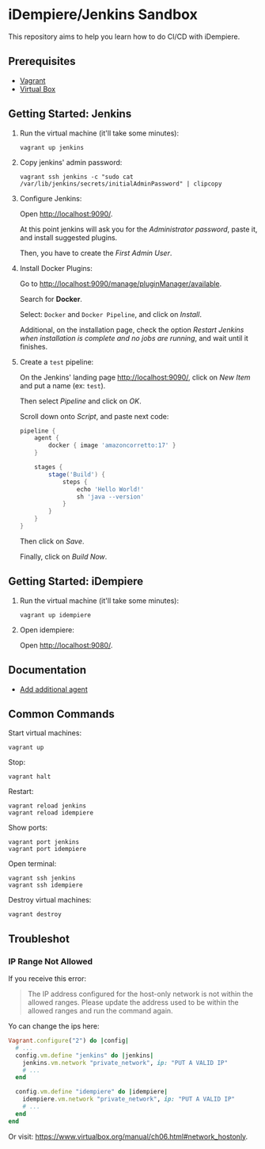# iDempiere/Jenkins Sandbox

This repository aims to help you learn how to do CI/CD with iDempiere.

## Prerequisites

- [Vagrant](https://developer.hashicorp.com/vagrant/install#linux)
- [Virtual Box](https://www.virtualbox.org/wiki/Linux_Downloads)

## Getting Started: Jenkins

1. Run the virtual machine (it'll take some minutes):

    ```shell
    vagrant up jenkins
    ```

2. Copy jenkins' admin password:

    ```shell
    vagrant ssh jenkins -c "sudo cat /var/lib/jenkins/secrets/initialAdminPassword" | clipcopy
    ```

3. Configure Jenkins:

    Open <http://localhost:9090/>.

    At this point jenkins will ask you for
    the *Administrator password*, paste it, and install suggested plugins.

    Then, you have to create the *First Admin User*.

4. Install Docker Plugins:

    Go to <http://localhost:9090/manage/pluginManager/available>.

    Search for **Docker**.

    Select: `Docker` and `Docker Pipeline`, and click on *Install*.

    Additional, on the installation page, check the option
    *Restart Jenkins when installation is complete and no jobs are running*, and wait until it finishes.

5. Create a `test` pipeline:

    On the Jenkins' landing page <http://localhost:9090/>, click on *New Item* and put a name (ex: `test`).

    Then select *Pipeline* and click on *OK*.

    Scroll down onto *Script*, and paste next code:

    ```groovy
    pipeline {
        agent {
            docker { image 'amazoncorretto:17' }
        }

        stages {
            stage('Build') {
                steps {
                    echo 'Hello World!'
                    sh 'java --version'
                }
            }
        }
    }
    ```

    Then click on *Save*.

    Finally, click on *Build Now*.

## Getting Started: iDempiere

1. Run the virtual machine (it'll take some minutes):

    ```shell
    vagrant up idempiere
    ```

2. Open idempiere:

    Open <http://localhost:9080/>.

## Documentation

- [Add additional agent](doc/ADD_AGENT.md)

## Common Commands

Start virtual machines:

```shell
vagrant up
```

Stop:

```shell
vagrant halt
```

Restart:

```shell
vagrant reload jenkins
vagrant reload idempiere
```

Show ports:

```shell
vagrant port jenkins
vagrant port idempiere
```

Open terminal:

```shell
vagrant ssh jenkins
vagrant ssh idempiere
```

Destroy virtual machines:

```shell
vagrant destroy
```

## Troubleshot

### IP Range Not Allowed

If you receive this error:

> The IP address configured for the host-only network is not within the
allowed ranges. Please update the address used to be within the allowed
ranges and run the command again.

Yo can change the ips here:

```ruby
Vagrant.configure("2") do |config|
  # ...
  config.vm.define "jenkins" do |jenkins|
    jenkins.vm.network "private_network", ip: "PUT A VALID IP"
    # ...
  end

  config.vm.define "idempiere" do |idempiere|
    idempiere.vm.network "private_network", ip: "PUT A VALID IP"
    # ...
  end
end
```

Or visit: <https://www.virtualbox.org/manual/ch06.html#network_hostonly>.
